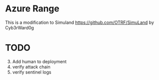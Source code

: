 # Azure Range

This is a modification to Simuland https://github.com/OTRF/SimuLand by Cyb3rWard0g

 # TODO
 3. Add human to deployment
 4. verify attack chain
 5. verify sentinel logs